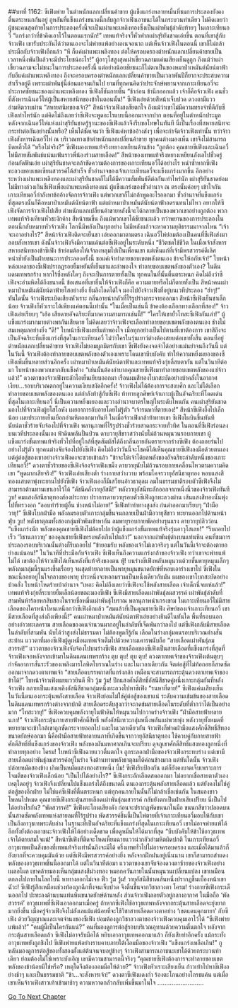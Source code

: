 ##บทที่ 1162: ซีเฟิงพ่าย
ในตำหนักแลกเปลี่ยนค้าขาย ผู้แข็งแกร่งหลายหมื่นที่ชมการประลองยังคงตื่นตระหนกกันอยู่
กูหลันที่แข็งแกร่งขนาดนี้กลับถูกจ้าวเฟิงเอาชนะได้ในกระบวนท่าเดียว
ไม่คิดเลยว่าผู้ชนะคนสุดท้ายในการประลองครั้งนี้จะเป็นเผ่าแพะเพลิงทองซึ่งเป็นเผ่าพันธุ์ลำดับท้ายๆ ในเกาะเทียนอวี่
“แกร่งกว่าที่ข้าคิดเอาไว้ในตอนแรกนัก!”
เทพแท้จริงจวี้หั่วฟากเผ่าสุริยันชาดเอ่ยขึ้น
ตอนที่เขาสู้กับจ้าวเฟิง เขารับประกันได้ว่าตนเองจะไม่พ่ายแพ้อย่างอเนจอนาถ แต่เห็นจ้าวเฟิงในตอนนี้ เขาก็ไม่กล้าประมือกับจ้าวเฟิงอีกแล้ว
“หึ ก็แค่เผ่าแพะเพลิงทอง ต่อให้ครอบครองตำหนักแลกเปลี่ยนค้าขายเป็นเวลาหนึ่งพันปีแล้วจะมีประโยชน์อะไร!”
ผู้อาวุโสสูงสุดเผ่าเขี้ยวฉลามแค่นเสียงเย็นดูถูก
ถึงแม้ว่าเผ่าเขี้ยวฉลามจะไม่ชนะในการประลองครั้งนี้ แต่อย่างน้อยชัยชนะก็ไม่ตกเป็นของหมาป่าเหมันต์นัยน์ตาฟ้า
กับอีแค่เผ่าแพะเพลิงทอง ถึงจะครอบครองตำหนักแลกเปลี่ยนค้าขายเป็นเวลาพันปีก็ยากจะประสบความสำเร็จอยู่ดี เพราะเผ่าพันธุ์นี้อ่อนแอจนเกินไป
ยามที่ทุกคนคิดว่าประจักษ์พยานจากเกาะเทียนอวี่จะประกาศชัยชนะของเผ่าแพะเพลิงทอง ซีเฟิงก็ชันกายขึ้น
“ช้าก่อน ข้านึกออกแล้ว เจ้าก็คือจ้าวเฟิง คนชั่วที่สังหารเฉินอวี๋ไห่ผู้เป็นสหายสนิทของข้าในตอนนั้น!”
ซีเฟิงเอ่ยด้วยสีหน้าเจ็บปวด ดวงตามีแววอำมหิตวาบผ่าน
“สหายสนิทของเจ้า?”
สีหน้าจ้าวเฟิงสงสัยตกใจ
ถึงแม้ว่าเขาไม่มีความทรงจำที่ดีกับซีเฟิงเท่าไหร่นัก แต่คิดไม่ถึงเลยว่าซีเฟิงจะพูดอะไรแบบนี้ออกมาจากปาก
ตอนที่อยู่ในตำหนักประมูล หลังจากเฉินอวี๋ไห่แห่งเผ่าสุริยันชาดรู้ฐานะของซีเฟิงแล้วจึงรีบขอโทษในทันที นี่เป็นเรื่องที่สหายสนิทจะกระทำต่อกันอย่างนั้นหรือ?
เห็นได้ชัดเจนว่า ซีเฟิงแค่หาข้ออ้างส่งๆ เพื่อจะกำจัดจ้าวเฟิงเท่านั้น
ทว่าจ้าวเฟิงสังหารเฉินอวี๋ไห่ ณ บริเวณทางเข้าตำหนักแลกเปลี่ยนค้าขาย ทุกคนต่างมองเห็น เขาจึงไม่สามารถบิดพลิ้วได้
“หรือไม่จริง?”
ซีเฟิงมองเทพแท้จริงหยางเหยียนด้านข้าง
“ถูกต้อง คุณชายซีเฟิงและเฉินอวี๋ไห่มีสายสัมพันธ์แน่นแฟ้นราวพี่น้องร่วมสายเลือด!”
สีหน้าของเทพแท้จริงหยางเหยียนลังเลไปชั่วครู่ ก่อนกัดฟันเอ่ย
เผ่าสุริยันชาดจะกล้าขัดความต้องการของเกาะเทียนอวี่ได้อย่างไร หนำซ้ำหากซีเฟิงทะลวงขอบเขตเซียนสวรรค์ได้สำเร็จ ขั้วอำนาจของเจ้าเกาะเทียนอวี่จะแข็งแกร่งมากขึ้น
อีกอย่าง ระหว่างเผ่าแพะเพลิงทองและเผ่าสุริยันชาดก็ไม่ได้มีความสัมพันธ์ดีต่อกันเท่าไหร่นัก เผ่าสุริยันชาดย่อมไม่มีทางล่วงเกินซีเฟิงเพื่อเผ่าแพะเพลิงทองแน่
ผู้แข็งแกร่งของขั้วอำนาจ ณ ตรงนั้นค่อยๆ เข้าใจกัน เกาะเทียนอวี่กำลังหาข้ออ้างจัดการจ้าวเฟิง แต่พวกเขาก็ไม่กล้าพูดอะไรออกมา
ขั้วอำนาจที่แข็งแกร่งที่สุดตรงนั้นก็คือหมาป่าเหมันต์นัยน์ตาฟ้า แต่เผ่าหมาป่าเหมันต์นัยน์ตาฟ้าอดรนทนไม่ไหว อยากให้ซีเฟิงจัดการจ้าวเฟิงไปเสีย ตำหนักแลกเปลี่ยนค้าขายหลังนี้จะได้กลายเป็นของพวกเขาอย่างถูกต้อง
พวกเทพแท้จริงเทียนหั่วชะงักค้าง สีหน้าขมขื่น
ถึงแม้พวกเขาได้ชัยชนะแล้ว ทว่าพยานของการประลองในตอนนี้กลับหมายหัวจ้าวเฟิง
โลกนี้มีพลังเป็นทุกอย่าง ไม่มีพลังแล้วจะหาความยุติธรรมมาจากไหน
“เจ้าจะเอาอย่างไร?”
สีหน้าจ้าวเฟิงติดจะเย็นชา เอ่ยออกมาตามตรง
เฉินอวี๋ไห่ย่อมต้องเป็นคนที่ซีเฟิงส่งมาลอบสังหารเขา ดังนั้นจ้าวเฟิงจึงมีความแค้นต่อซีเฟิงอยู่ในระดับหนึ่ง
“ชีวิตชดใช้ชีวิต ในเมื่อเจ้าสังหารสหายสนิทของข้าซีเฟิง ข้าย่อมต้องให้เจ้าลงหลุมไปเป็นเพื่อนเขา แต่เห็นแก่ที่เจ้ามีพรสวรรค์ดีเลิศ หนำซ้ำยังเป็นฝ่ายชนะการประลองครั้งนี้ ขอแค่เจ้าทำลายขอบเขตพลังตนเอง ข้าจะให้อภัยเจ้า!”
ใบหน้าหล่อเหลาของซีเฟิงปรากฏรอยยิ้มหยันที่เย็นชาและลำพองใจ
ทำลายขอบเขตพลังของตัวเอง? ในดินแดนเทพรกร้าง หากไร้ซึ่งพลังใดๆ ถึงจะเป็นการตายทั้งเป็น
ทุกคนในที่นั้นตื่นตระหนก คิดไม่ถึงว่าซีเฟิงจะอำมหิตได้ถึงขนาดนี้ ข้อเสนอที่เขายื่นให้จ้าวเฟิงก็คือ ความตายหรือไม่ก็ตายทั้งเป็น
สีหน้าคนเผ่าหมาป่าเหมันต์นัยน์ตาฟ้ายโสอย่างยิ่ง ยิ้มลิงโลดได้ใจ มองไปยังจ้าวเฟิงที่อยู่บนเวทีประลอง
“ฮ่าๆ!”
ทันใดนั้น จ้าวเฟิงระเบิดเสียงหัวเราะ กลิ่นอายน่ากลัวที่ไร้รูปร่างกระจายออกมา
สีหน้าซีเฟิงเย็นชาเล็กน้อย จ้าวเฟิงก็หัวเราะได้เพียงแค่ตอนนี้เท่านั้น
“ในเมื่อเป็นเช่นนี้ ข้าคงต้องเลือกทางเลือกที่สอง!”
จ้าวเฟิงเอ่ยเรียบๆ
“เฮ้อ เสียดายอัจฉริยะที่มากความสามารถเช่นนี้!”
“ใครให้เขายั่วโทสะซีเฟิงกันเล่า!”
ผู้แข็งแกร่งมากมายต่างพากันเสียดาย ไม่คิดเลยว่าจ้าวเฟิงจะเลือกทำลายขอบเขตพลังของตนเอง ช่างไม่สมเหตุผลอย่างยิ่ง
“ดี!”
ใบหน้าซีเฟิงเผยยิ้มลำพองใจ เมื่อทุกอย่างเป็นไปตามที่เขาต้องการ
เขาสิถึงจะเป็นอัจฉริยะที่แข็งแกร่งที่สุดในเกาะเทียนอวี่ ไม่ว่าใครในรุ่นเยาว์ต่างต้องสยบต่อเขาทั้งสิ้น ตอนที่อยู่ตำหนักแลกเปลี่ยนค้าขาย จ้าวเฟิงไม่ยอมผูกมิตรกับเขา ซีเฟิงยังคงจดจำได้อย่างแม่นยำจนถึงวันนี้
แต่ในวันนี้ จ้าวเฟิงต้องทำลายขอบเขตพลังของตัวเองเพราะโดนเขาบีบบังคับ ทำให้ความหยิ่งผยองของซีเฟิงเพิ่มขึ้นหลายส่วนอีกครั้ง
เผ่าหมาป่าเหมันต์นัยน์ตาฟ้าและเทพแท้จริงกุ่ยลี่สบตากัน แต่ในวินาทีต่อมา ใบหน้าของพวกเขากลับแข็งค้าง
“เช่นนั้นต้องลำบากคุณชายซีเฟิงมาทำลายขอบเขตพลังของแซ่จ้าวแล้ว!”
ดวงตาของจ้าวเฟิงทะลักไอเย็นเยียบออกมา เรือนผมสีทองโบกสะบัดอย่างบ้าคลั่งในอากาศ
เงียบ...รอบบริเวณตกอยู่ในความเงียบสงัดอีกครั้ง!
จ้าวเฟิงไม่ได้ต้องการจะสงบศึก และไม่ได้เลือกทำลายขอบเขตพลังของตนเอง แต่กำลังท้าสู้กับซีเฟิง ท้าทายลูกศิษย์เจ้าเกาะผู้เป็นอัจฉริยะที่โดดเด่นที่สุดในเกาะเทียนอวี่ นี่เป็นความหยิ่งผยองและวางอำนาจบาตรใหญ่ในระดับไหนกัน
คนเผ่าสุริยันชาดมองไปที่จ้าวเฟิงผู้ยโสโอหัง เผยอาการอับอายโดยไม่รู้ตัว
“เจ้ารนหาที่ตายเอง!”
สีหน้าซีเฟิงอึ้งไปเล็กน้อย เผยประกายเย็นเยือกอำมหิตออกมาทันที
ในเมื่อจ้าวเฟิงกล้าท้าทายเขา ซีเฟิงโผบินขึ้นทันที นัยน์ตาชั่วร้ายจับจ้องไปที่จ้าวเฟิง พลานุภาพที่ไร้รูปร่างชั่วร้ายสาดกระจายทั่วทิศ
ในตอนที่ซีเฟิงร่อนลงบนเวทีประลองนั้นเอง ฟ้าดินพลันปั่นป่วน ดาบวายุสีขาวสว่างนับไม่ถ้วนหมุนวนรอบกายเขา ผู้แข็งแกร่งขั้นเทพแท้จริงทั่วไปที่อยู่ใกล้ที่สุดสัมผัสได้ถึงกลิ่นอายอันตรายจากร่างซีเฟิง ต้องถอยร่นไปอย่างไม่รู้ตัว
ทุกคนต่างจับจ้องไปยังซีเฟิง
คิดไม่ถึงว่าวันนี้จะโชคดีได้เห็นคุณชายซีเฟิงลงมือด้วยตนเอง แต่คู่ต่อสู้ของเขาอย่างจ้าวเฟิงคงจะซวยเข้าแล้ว
“ข้าจะให้เจ้าได้ยลพลังของอัจฉริยะลำดับหนึ่งของเกาะเทียนอวี่!”
ดวงตาชั่วร้ายของซีเฟิงจ้องจ้าวเฟิงเขม็ง ดาบวายุนับไม่ถ้วนรอบกายเคลื่อนไหวตามความคิดเขา
“พูดมากเสียจริง!”
จ้าวเฟิงเอ่ยเสียงต่ำ ร่างกายสว่างวาบ พร้อมโคจรวายุอัสนีธาตุทอง หอบแสงสีทองแสบตาพุ่งทะยานไปยังซีเฟิง
จ้าวเฟิงเองก็มีเสวียนอ้าวธาตุลม ลมในธรรมชาติรอบตัวซีเฟิงจึงไม่สามารถต้านทานเขาเอาไว้ได้
“ดัชนีคลั่งวายุอัสนี!”
พลังวายุอัสนีทะลักออกจากหนึ่งนิ้วของจ้าวเฟิงทันที
วูบ!
คมแสงอัสนีธาตุทองส่องประกาย ปราการดาบวายุรอบตัวซีเฟิงถูกทะลวงผ่าน เส้นแสงสีทองนั้นพุ่งไปที่ทรวงอก
“ลอบทำร้ายผู้อื่น ช่างหน้าไม่อาย!”
ซีเฟิงทำท่าทางสูงส่ง ก่นด่าออกมาเรียบๆ
“ฝ่ามือวายุ!”
ซีเฟิงโบกฝ่ามือ พลังลมรอบตัวเกาะกลุ่มขึ้นจนกลายเป็นฝ่ามือวายุสีขาว ทะยานออกไปด้านหน้า
ฟุ่บ วูบ!
พลังธาตุลมทั้งสองกลุ่มพัวพันเข้าหากัน ลมพายุรอบกายพัดอย่างรุนแรง ดาบวายุปลิวว่อน
“แข็งแกร่งนัก พลังของคุณชายซีเฟิงไม่ด้อยไปกว่าผู้แข็งแกร่งขั้นเทพแท้จริงรุ่นอาวุโสเลย!”
“รีบถอยไปเร็ว ‘วิชานภาวายุ’ ของคุณชายซีเฟิงทรงพลังเกินไปแล้ว!”
นอกจากเผ่าพันธุ์ต่างบนแท่นหิน คนที่ชมการประลองรอบบริเวณนั้นต่างก็รีบถอยไป
“ข้ายอมรับ พลังของเจ้าไม่เลวจริงๆ แต่ในวันนี้เจ้าจะต้องตายอย่างแน่นอน!”
ในวินาทีที่ประมือกับจ้าวเฟิง ซีเฟิงเห็นถึงความแกร่งกล้าของจ้าวเฟิง ทว่าเขาจะพ่ายแพ้ไม่ได้ เขาต้องให้จ้าวเฟิงได้เห็นพลังที่แท้จริงของตน
ฟู่!
บนร่างซีเฟิงพลันหมุนวนด้วยชั้นพายุหมุนเล็กๆ พลังลมกลุ่มนี้รุนแรงขึ้นเรื่อยๆ จนสุดท้ายกลายเป็นพายุหมุนขนาดยักษ์ที่หอบเอาร่างเขาไป
ซีเฟิงในขณะนี้ลอยอยู่ในใจกลางของพายุ ประหนึ่งจะหลอมรวมเป็นหนึ่งเดียวกับมัน ผมของเขาโบกสะบัดอย่างบ้าคลั่ง ใบหน้าโหดร้ายบ้าอำนาจ
“เหอะ คิดไม่ถึงเลยว่าซีเฟิงจะใช้พลังสายเลือด เจ้าเด็กนี่จบเห่แล้ว!”
เทพแท้จริงกุ่ยลี่ระบายยิ้มเล็กน้อยขณะมองซีเฟิง
ซีเฟิงมีสายเลือดเผ่าพันธุ์ลมสวรรค์ เผ่าพันธุ์ลำดับที่สามพันห้าร้อยหกสิบสองในรายชื่อหมื่นเผ่าพันธุ์โบราณ พลานุภาพน่าเกรงขาม ในเกาะเทียนอวี่ไม่มีสายเลือดของใครหน้าไหนเหนือกว่าซีเฟิงอีกแล้ว
“สมแล้วที่เป็นคุณชายซีเฟิง ศิษย์ของเจ้าเกาะเทียนอวี่ เขามีสายเลือดที่สูงส่งถึงเพียงนี้!”
คนเผ่าหมาป่าเหมันต์นัยน์ตาฟ้าเอ่ยอย่างยินดีในทันใด
พื้นที่รอบนอกอย่างอ่าวทะเลคราม สายเลือดของคนจำนวนมากอยู่ในลำดับที่เจ็ดพันกว่าลงไป แต่ซีเฟิงกลับมีสายเลือดในลำดับที่สามพัน นับได้ว่าสูงส่งไม่ธรรมดา ไม่ต้องพูดก็รู้กัน
เลือดในร่างกลุ่มคนรอบบริเวณต่างสั่นสะท้าน แววตาที่มองซีเฟิงผู้ดูเหมือนเทพเจ้าเต็มไปด้วยความเคารพนับถือ
“สายเลือดเผ่าพันธุ์ลมสวรรค์!”
แววตาของจ้าวเฟิงจับจ้องไปบนร่างซีเฟิง
สายเลือดของซีเฟิงเป็นสายเลือดที่แข็งแกร่งที่สุดที่จ้าวเฟิงเจอหลังจากเข้ามาในดินแดนเทพรกร้าง
ตุบ ตุบ! ตุบ ตุบ!
ดวงตาเทพเจ้าของจ้าวเฟิงเต้นตุบๆ กำจัดอาการสั่นระรัวของเพลิงมารโลหิตโบราณในร่าง และในเวลาเดียวกัน จิตต่อสู้ที่ไม่ท้อถอยก็สาดซัดออกมาจากดวงตาเทพเจ้า
“สายเลือดบรรพกาลที่แกร่งกล้า เหมือนจะสามารถกระตุ้นดวงตาเทพเจ้าของข้าได้!”
ใบหน้าจ้าวเฟิงเผยแววยินดี
ฟิ้ว วู้ม วู้ม!
ปีกแสงศักดิ์สิทธิ์อัสนีสีชาดคู่หนึ่งเกาะกลุ่มกันที่หลังจ้าวเฟิง กลายเป็นแสงเพลิงอัสนีสีชาดกลุ่มหนึ่งทะลวงไปหาซีเฟิง
“รนหาที่ตาย!”
ซีเฟิงแค่นเสียงเย็น
ในวันนี้ตนเองกระตุ้นพลังสายเลือด จ้าวเฟิงย่อมไม่ใช่คู่ต่อสู้ของเขาแน่
ระดับความเข้มข้นของสายเลือดในดินแดนเทพรกร้างต่างจากปกติ สายเลือดระดับสูงกว่าจะกดข่มสายเลือดในระดับที่ต่ำกว่าได้เป็นอย่างมาก
“โทสะวายุ!”
ซีเฟิงควบคุมพลังวายุในฟ้าดินให้หมุนวนไปกวาดร่างจ้าวเฟิง
“ฝ่ามือสายฟ้าทลายนภา!”
จ้าวเฟิงกระตุ้นกายสายฟ้าศักดิ์สิทธิ์ พลังอัสนีเทวะกลุ่มหนึ่งพลันแผ่พวยพุ่ง พลังวายุทั้งหมดที่พยายามจะเข้าใกล้เขาถูกซัดกระจายออกไป และในเวลาเดียวกัน จ้าวเฟิงก็ฟาดฝ่ามือแสงศักดิ์สิทธิ์สีทองขนาดยักษ์ออกมา
นี่คือฝ่ามือสายฟ้าทลายนภาที่เกิดขึ้นจากวายุอัสนีธาตุทอง ใช้ควบคู่กับกายสายฟ้าศักดิ์สิทธิ์ที่แข็งแกร่งของจ้าวเฟิง พลังของมันมหาศาลเกินจะเปรียบ ดุจภูเขาศักดิ์สิทธิ์แสงทองลูกหนึ่งที่ทำลายทุกอย่าง
โครม!
ใบหน้าซีเฟิงฉายแววตื่นตกใจ ถูกระลอกฝ่ามือของจ้าวเฟิงกระทบร่าง แต่เขามีสายเลือดเผ่าพันธุ์ลมสวรรค์อยู่ในร่าง จึงต้านทานพลังธาตุลมได้ค่อนข้างมาก
แต่ทันใดนั้น จ้าวเฟิงปล่อยหมัดสองข้าง เกิดเป็นหมัดแสงทองสายหนึ่ง
บึ้ม!
ซีเฟิงรีบป้องกัน แต่ก็ยังคงบาดเจ็บเพราะการโจมตีของจ้าวเฟิงเล็กน้อย
“เป็นไปได้อย่างไร?”
ซีเฟิงกระอักเลือดสดออกมา ไม่อยากเชื่อสายตาตัวเอง
เหตุใดอยู่ๆ จ้าวเฟิงจึงเปลี่ยนไปแข็งแกร่งได้ถึงขนาดนี้ ตนเองกระตุ้นพลังสายเลือดแล้ว แต่ยังคงไม่ใช่คู่ต่อสู้ของอีกฝ่าย
ไม่ใช่แค่ซีเฟิงที่ตื่นตระหนก แต่ทุกคนภายในนั้นก็ไม่กล้าเชื่อเช่นกัน ในสมองขาวโพลนไปหมด
คุณชายซีเฟิงกระตุ้นสายเลือดเผ่าพันธุ์ลมสวรรค์ กลับยังตกเป็นฝ่ายเสียเปรียบ นี่เป็นไปได้อย่างไรกัน?
“พัดสวรรค์!”
ซีเฟิงตะโกนเสียงดัง ก่อนจะปรากฏพัดขนนกในมือ ขนนกสีขาวปลอดบนนั้นสาดซัดพลังเทพแห่งสายลมที่ไร้รูปร่าง
พัดสวรรค์ชิ้นนี้เป็นไพ่ตายที่เจ้าเกาะเทียนอวี่มอบให้กับเขา เป็นถึงอาวุธเทพระดับล่าง
ในฐานะที่เป็นอัจฉริยะที่แข็งแกร่งที่สุดในเกาะเทียนอวี่ เขาไม่อาจพ่ายแพ้ได้ อีกทั้งยังต้องเอาชนะจ้าวเฟิงให้ได้อย่างเด็ดขาด เพื่อดูหมิ่นให้ได้มากที่สุด
“บีบบังคับให้ข้าใช้อาวุธเทพ เจ้าได้ตายสมใจแน่!”
สีหน้าซีเฟิงที่ติดจะโหดเหี้ยมฉายแววน่ากลัวอำมหิตผิดปกติ
ในเกาะเทียนอวี่ อาวุธเทพเป็นสิ่งของที่เทพแท้จริงเท่านั้นถึงจะมีได้ ครึ่งเทพทั่วไปไม่อาจครอบครอง และเมื่อได้มาแล้วก็ยังยากที่จะควบคุมมันด้วย
แต่ซีเฟิงมีพรสวรรค์อย่างยิ่ง หลังจากฝึกฝนอยู่เนิ่นนาน เขาก็สามารถสำแดงพลังของอาวุธเทพชิ้นนี้ออกมาได้
แต่ในวินาทีต่อมา แววตาของเขาจับจ้องดวงตาซ้ายของจ้าวเฟิงอย่างเผลอไผล เขาคล้ายมองเห็นกลุ่มแสงสีม่วงทอง หมอกควันภายในนั้นหมุนวนเปลี่ยนแปลง เขาเหมือนตกลงไปภายในโลกใบนี้ หาทางออกไม่เจอ
ฟิ้ว วู้ม วู้ม!
วายุอัสนีสีชาดเส้นหนึ่งปรากฏขึ้นเบื้องหน้าเขา
ฉัวะ!
ซีเฟิงรู้สึกเหมือนช่วงท้องถูกฉีกทึ้งจนเจ็บปวด จึงตื่นขึ้นจากวิชาลวงตา
โครม!
ร่างกายซีเฟิงกระเด็นออกไป ปะทะลงด้านบนแท่นหินขนาดยักษ์ด้านหลัง
ส่วนจ้าวเฟิงลอยตัวอยู่กลางอากาศ ในมือถือ ‘พัดสวรรค์’ อาวุธเทพที่ซีเฟิงเอาออกมาเมื่อครู่
ถ้าหากซีเฟิงใช้อาวุธเทพหลังจากกระตุ้นสายเลือดจะยุ่งยากมากยิ่งขึ้น เมื่อครู่จ้าวเฟิงจึงไม่ลังเลแม้แต่น้อยที่จะใช้วิชาสายเลือดดวงตาอย่าง ‘เขตแดนคุกมายา’ กับซีเฟิง
ด้วยวิญญาณและเจตจำนงของซีเฟิง ย่อมต้องถูกวิชาลวงตาของจ้าวเฟิงควบคุมเอาไว้ได้
“ซีเฟิงพ่ายแพ้แล้ว!”
“คนผู้นี้เป็นใครกันแน่?”
คนที่มองดูการต่อสู้รอบบริเวณอุทานด้วยความตื่นตกใจ
หลังจากกระตุ้นสายเลือดแล้ว ซีเฟิงไม่อาจรับมือได้ หยิบเอาอาวุธเทพออกมาแล้ว ก็ยังเสียท่าอีกครั้ง แม้กระทั่งอาวุธเทพยังถูกชิงไป
ซีเฟิงพ่ายแพ้อย่างราบคาบภายใต้เงื้อมมือของจ้าวเฟิง
“แข็งแกร่งเหลือเกิน!”
กูหลันมองดูการต่อสู้ของทั้งสองตั้งแต่ต้นจนจบอยู่ข้างๆ
จ้าวเฟิงสามารถเอาชนะเขาได้ด้วยกระบวนท่าเดียว ย่อมต้องไม่ใช่เพราะบังเอิญ เขามีความสามารถนี้จริงๆ
“คุณชายซีเฟิงต้องการจะทำลายขอบเขตพลังของข้าน้อยมิใช่หรือ? เหตุใดจึงต้องออมมือให้ด้วย?”
จ้าวเฟิงหัวเราะเสียงเย็น ก้าวเท้าไปหาซีเฟิงอย่างช้าๆ และเป็นธรรมชาติ
“ข้า…จะสังหารเจ้า!”
ดวงตาซีเฟิงแดงก่ำ ร้องตะโกนอย่างโกรธแค้น แต่เมื่อเขาเห็นจ้าวเฟิงสาวเท้าเข้ามาช้าๆ ความหวาดกลัวกลับเพิ่มขึ้นมาในใจ
……………………..


[Go To Next Chapter]( ./19.md)